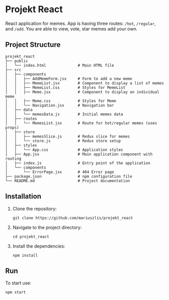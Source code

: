 # Projekt React

React application for memes. App is having three routes: `/hot`, `/regular`, and `/add`. You are able to view, vote, star memes add your own.

## Project Structure

```
projekt_react
├── public
│   └── index.html              # Main HTML file
├── src
│   ├── components
│   │   ├── AddMemeForm.jsx     # Form to add a new meme
│   │   ├── MemeList.jsx        # Component to display a list of memes
│   │   ├── MemeList.css        # Styles for MemeList
│   │   ├── Meme.jsx            # Component to display an individual meme
│   │   ├── Meme.css            # Styles for Meme
│   │   └── Navigation.jsx      # Navigation bar
│   ├── data
│   │   └── memesData.js        # Initial memes data
│   ├── routes
│   │   └── MemesList.jsx       # Route for hot/regular memes (uses props)
│   ├── store
│   │   ├── memesSlice.js       # Redux slice for memes
│   │   └── store.js            # Redux store setup
│   ├── styles
│   │   └── App.css             # Application styles
│   ├── App.jsx                 # Main application component with routing
│   ├── index.js                # Entry point of the application
│   └── components
│       └── ErrorPage.jsx       # 404 Error page
├── package.json                # npm configuration file
└── README.md                   # Project documentation
```

## Installation

1. Clone the repository:
   ```
   git clone https://github.com/mariuszlis/projekt_react
   ```
2. Navigate to the project directory:
   ```
   cd projekt_react
   ```
3. Install the dependencies:
   ```
   npm install
   ```

## Run

To start use:

```
npm start
```

